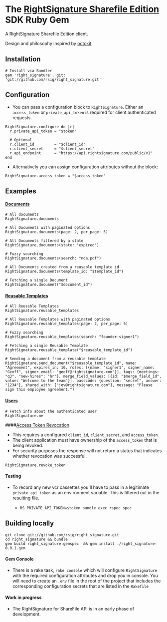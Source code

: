 

# The [RightSignature Sharefile Edition](https://sharefile.rightsignature.com/) SDK Ruby Gem

A RightSignature Sharefile Edition client.

Design and philosophy inspired by [octokit](https://github.com/octokit/octokit.rb).

## Installation

```
# Install via Bundler
gem 'right_signature', git: 'git://github.com/rsig/right_signature.git'
```

## Configuration

* You can pass a configuration block to `RightSignature`.  Either an `access_token` or `private_api_token` is required for client authenticated requests.

```
RightSignature.configure do |r|
  r.private_api_token = "$token"

  # Optional
  r.client_id         = "$client_id"     
  r.client_secret     = "$client_secret"
  r.api_endpoint      = "https://api.rightsignature.com/public/v1"
end
```

* Alternatively you can assign configuration attributes without the block:

```
RightSignature.access_token = "$access_token"
```

## Examples

#### [Documents](https://api.rightsignature.com/developers/v1/documents.html)

```
# All documents
RightSignature.documents

# All Documents with paginated options
RightSignature.documents(page: 2, per_page: 5)

# All Documents filtered by a state
RightSignature.documents(state: "expired")

# Fuzzy searching
RightSignature.documents(search: "nda.pdf")

# All Documents created from a reusable template id
RightSignature.documents(template_id: "$template_id")

# Fetching a single Document
RightSignature.document("$document_id")

```

#### [Reusable Templates](https://api.rightsignature.com/developers/v1/reusable_templates.html)

```
# All Reusable Templates
RightSignature.reusable_templates

# All Reusable Templates with paginated options
RightSignature.reusable_templates(page: 2, per_page: 5)

# Fuzzy searching
RightSignature.reusable_templates(search: "founder-signer1")

# Fetching a single Reusable Template
RightSignature.reusable_template("$reusable_template_id")

# Sending a document from a reusable template
RightSignature.send_document("$reusable_template_id", name: "Agreement", expires_in: 10, roles: [{name: "signer1", signer_name: "Geoff", signer_email: "geoff@rightsignature.com"}], tags: {meetings: "q3", "new-hires": "hr"}, merge_field_values: [{id: "$merge_field_id", value: "Welcome to the team"}], passcode: {question: "secret", answer: "1234"}, shared_with: ["jev@rightsignature.com"], message: "Please sign this employee agreement.")
```

#### [Users](https://api.rightsignature.com/developers/v1/users.html)
```
# Fetch info about the authenticated user
RightSignature.me
```

####[Access Token Revocation](https://api.rightsignature.com/developers/v1/oauth_tokens/revoke.html)
* This requires a configured `client_id`, `client_secret`, and `access_token`.
* The client application must have ownership of the `access_token` that is being revoked.
* For security purposes the response will not return a status that indicates whether revocation was successful.  
```
RightSignature.revoke_token
```

#### Testing
* To record any new vcr cassettes you'll have to pass in a legitimate `private_api_token` as an environment variable.  This is filtered out in the resulting file.
  
  * `RS_PRIVATE_API_TOKEN=$token bundle exec rspec spec`

## Building locally

```
git clone git://github.com/rsig/right_signature.git
cd right_signature && bundle
gem build right_signature.gemspec  && gem install ./right_signature-0.0.1.gem
```
    
#### Gem Console

* There is a rake task, `rake console` which will configure `RightSignature` with the required configuration attributes and drop you in console.  You will need to create an `.env` file in the root of the project that includes the corresponding configuration secrets that are listed in the `Rakefile`

#### Work in progress
* The RightSignature for ShareFile API is in an early phase of development.